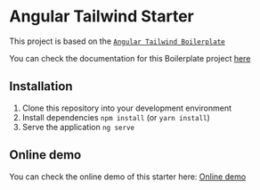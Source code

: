 # Angular Tailwind Starter

This project is based on the [`Angular Tailwind Boilerplate`](https://github.com/devaslanphp/ng-tailwind-starter)

You can check the documentation for this Boilerplate project [here](https://devaslanphp.github.io/ng-tailwind-starter/)

## Installation

1. Clone this repository into your development environment
2. Install dependencies `npm install` (or `yarn install`)
3. Serve the application `ng serve`

## Online demo

You can check the online demo of this starter here: [Online demo](https://ng-tailwind-starter.herokuapp.com/auth)
